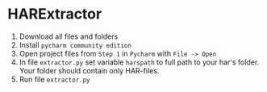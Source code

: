 # HARExtractor
 
1. Download all files and folders
2. Install `pycharm community edition`
3. Open project files from `Step 1` in `Pycharm` with `File -> Open`
4. In file `extractor.py` set variable `harspath` to full path to your har's folder. Your folder should contain only HAR-files.
5. Run file `extractor.py`
